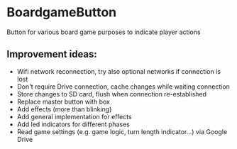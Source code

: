 # BoardgameButton
Button for various board game purposes to indicate player actions

## Improvement ideas:
* Wifi network reconnection, try also optional networks if connection is lost
* Don't require Drive connection, cache changes while waiting connection
* Store changes to SD card, flush when connection re-established
* Replace master button with box
* Add effects (more than blinking)
* Add general implementation for effects
* Add led indicators for different phases
* Read game settings (e.g. game logic, turn length indicator...) via Google Drive

